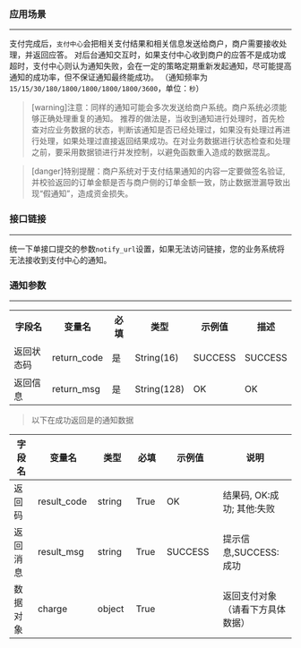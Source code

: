 ### 应用场景
***
支付完成后，`支付中心`会把相关支付结果和相关信息发送给商户，商户需要接收处理，并返回应答。对后台通知交互时，如果支付中心收到商户的应答不是成功或超时，支付中心则认为通知失败，会在一定的策略定期重新发起通知，尽可能提高通知的成功率，但不保证通知最终能成功。 （通知频率为`15/15/30/180/1800/1800/1800/1800/3600`，单位：`秒`）

>[warning]注意：同样的通知可能会多次发送给商户系统。商户系统必须能够正确处理重复的通知。推荐的做法是，当收到通知进行处理时，首先检查对应业务数据的状态，判断该通知是否已经处理过，如果没有处理过再进行处理，如果处理过直接返回结果成功。在对业务数据进行状态检查和处理之前，要采用数据锁进行并发控制，以避免函数重入造成的数据混乱。

>[danger]特别提醒：商户系统对于支付结果通知的内容一定要做签名验证,并校验返回的订单金额是否与商户侧的订单金额一致，防止数据泄漏导致出现“假通知”，造成资金损失。

### 接口链接
***
统一下单接口提交的参数`notify_url`设置，如果无法访问链接，您的业务系统将无法接收到支付中心的通知。

### 通知参数
***
<table>
      <tbody><tr>
        <th class="name">字段名</th>
        <th class="var">变量名</th>
        <th class="require">必填</th>
        <th class="type">类型</th>
        <th class="example">示例值</th>
        <th class="description">描述</th>
      </tr>
     <tr>
    <td>返回状态码 </td>
    <td>return_code </td>
    <td>是 </td>
    <td>String(16) </td>
    <td>SUCCESS</td>
    <td>
        <p>SUCCESS</p>
</td>
</tr>
<tr>
    <td>返回信息 </td>
    <td>return_msg </td>
    <td>是</td>
    <td>String(128) </td>
    <td>OK</td>
  <td>OK</td>
</tr>
</tbody>
</table>


>以下在成功返回是的通知数据

<table>
    <thead>
    <tr>
        <th style="width: 120px;">字段名</th>
        <th style="width: 120px;">变量名</th>
        <th style="width: 100px;">类型</th>
        <th style="width: 80px;">必填</th>
        <th style="width: 160px;">示例值</th>
        <th style="width: 240px;">说明</th>
    </tr>
    </thead>
    <tbody>
    <tr>
        <td>返回码</td>
        <td>result_code</td>
        <td>string</td>
        <td>True</td>
        <td>OK</td>
        <td>结果码, OK:成功; 其他:失败</td>
    </tr>
    <tr>
        <td>返回消息</td>
        <td>result_msg</td>
        <td>string</td>
        <td>True</td>
        <td>SUCCESS</td>
        <td>提示信息,SUCCESS:成功</td>
    </tr>
    <tr>
        <td>数据对象</td>
        <td>charge</td>
        <td>object</td>
        <td>True</td>
        <td></td>
        <td>返回支付对象（请看下方具体数据）</td>
    </tr>
    </tbody>
</table>
